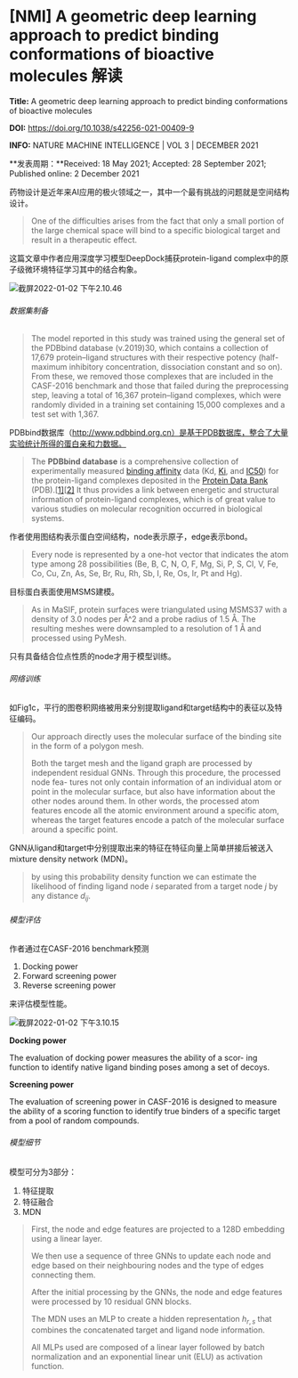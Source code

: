 # [NMI] A geometric deep learning approach to predict binding conformations of bioactive molecules 解读


**Title:** A geometric deep learning approach to predict binding conformations of bioactive molecules

**DOI:** https://doi.org/10.1038/s42256-021-00409-9

**INFO:** NATURE MACHINE INTELLIGENCE | VOL 3 | DECEMBER 2021

**发表周期：**Received: 18 May 2021; Accepted: 28 September 2021; Published online: 2 December 2021



药物设计是近年来AI应用的极火领域之一，其中一个最有挑战的问题就是空间结构设计。

> One of the difficulties arises from the fact that only a small portion of the large chemical space will bind to a specific biological target and result in a therapeutic effect. 

这篇文章中作者应用深度学习模型DeepDock捕获protein-ligand complex中的原子级微环境特征学习其中的结合构象。

![截屏2022-01-02 下午2.10.46](https://cdn.jsdelivr.net/gh/JoshuaChou2018/oss@main/uPic/%E6%88%AA%E5%B1%8F2022-01-02%20%E4%B8%8B%E5%8D%882.10.46.otVkvK.png)

###### 数据集制备

> The model reported in this study was trained using the general set of the PDBbind database (v.2019)30, which contains a collection of 17,679 protein–ligand structures with their respective potency (half-maximum inhibitory concentration, dissociation constant and so on). From these, we removed those complexes that are included in the CASF-2016 benchmark and those that failed during the preprocessing step, leaving a total of 16,367 protein–ligand complexes, which were randomly divided in a training set containing 15,000 complexes and a test set with 1,367. 

PDBbind数据库（http://www.pdbbind.org.cn）是基于PDB数据库，整合了大量实验统计所得的蛋白亲和力数据。

> The **PDBbind database** is a comprehensive collection of experimentally measured [binding affinity](https://en.wikipedia.org/wiki/Binding_affinity) data (Kd, [Ki](https://en.wikipedia.org/wiki/Dissociation_constant), and [IC50](https://en.wikipedia.org/wiki/IC50)) for the protein-ligand complexes deposited in the [Protein Data Bank](https://en.wikipedia.org/wiki/Protein_Data_Bank) (PDB).[[1\]](https://en.wikipedia.org/wiki/PDBbind_database#cite_note-pmid15943484-1)[[2\]](https://en.wikipedia.org/wiki/PDBbind_database#cite_note-pmid15163179-2) It thus provides a link between energetic and structural information of protein-ligand complexes, which is of great value to various studies on molecular recognition occurred in biological systems.

作者使用图结构表示蛋白空间结构，node表示原子，edge表示bond。

> Every node is represented by a one-hot vector that indicates the atom type among 28 possibilities (Be, B, C, N, O, F, Mg, Si, P, S, Cl, V, Fe, Co, Cu, Zn, As, Se, Br, Ru, Rh, Sb, I, Re, Os, Ir, Pt and Hg).

目标蛋白表面使用MSMS建模。

> As in MaSIF, protein surfaces were triangulated using MSMS37 with a density of 3.0 nodes per Å^2 and a probe radius of 1.5 Å. The resulting meshes were downsampled to a resolution of 1 Å and processed using PyMesh. 

只有具备结合位点性质的node才用于模型训练。

###### 网络训练

如Fig1c，平行的图卷积网络被用来分别提取ligand和target结构中的表征以及特征编码。

> Our approach directly uses the molecular surface of the binding site in the form of a polygon mesh.
>
> Both the target mesh and the ligand graph are processed by independent residual GNNs. Through this procedure, the processed node fea- tures not only contain information of an individual atom or point in the molecular surface, but also have information about the other nodes around them. In other words, the processed atom features encode all the atomic environment around a specific atom, whereas the target features encode a patch of the molecular surface around a specific point. 

GNN从ligand和target中分别提取出来的特征在特征向量上简单拼接后被送入mixture density network (MDN)。

> by using this probability density function we can estimate the likelihood of finding ligand node *i* separated from a target node *j* by any distance $d_{ij}$.

###### 模型评估

作者通过在CASF-2016 benchmark预测

1. Docking power
2. Forward screening power
3. Reverse screening power

来评估模型性能。

![截屏2022-01-02 下午3.10.15](https://cdn.jsdelivr.net/gh/JoshuaChou2018/oss@main/uPic/%E6%88%AA%E5%B1%8F2022-01-02%20%E4%B8%8B%E5%8D%883.10.15.gyxGcK.png)

**Docking power**

The evaluation of docking power measures the ability of a scor- ing function to identify native ligand binding poses among a set of decoys.

**Screening power**

The evaluation of screening power in CASF-2016 is designed to measure the ability of a scoring function to identify true binders of a specific target from a pool of random compounds. 

###### 模型细节

模型可分为3部分：

1. 特征提取
2. 特征融合
3. MDN

> First, the node and edge features are projected to a 128D embedding using a linear layer.
>
> We then use a sequence of three GNNs to update each node and edge based on their neighbouring nodes and the type of edges connecting them.
>
> After the initial processing by the GNNs, the node and edge features were processed by 10 residual GNN blocks.
>
> The MDN uses an MLP to create a hidden representation $h_{r,s}$ that combines the concatenated target and ligand node information.
>
> All MLPs used are composed of a linear layer followed by batch normalization and an exponential linear unit (ELU) as activation function. 

